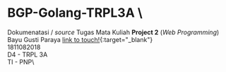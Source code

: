 # BGP-Golang-TRPL3A \

Dokumenatasi / *source* Tugas Mata Kuliah **Project 2** (*Web Programming*)\
Bayu Gusti Paraya [link to touch!](http://itsbabay.xyz/){:target="_blank"}\
1811082018\
D4 - TRPL 3A\
TI - PNP\
